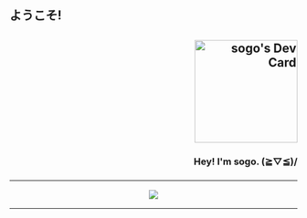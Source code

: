 <body>
  <h2>ようこそ!<h2/>
  <p align="right">
    <a href="https://app.daily.dev/sogo"><img src="https://api.daily.dev/devcards/51769bce454c4201b0cdbe8ed87dee99.png?r=byz" width="180" alt="sogo's Dev Card"/></a>
    <h3 align="right">Hey! I'm sogo. (≧▽≦)/<h3/>
  </p>
<hr>
  <p align="center">
    <img src="https://count.getloli.com/get/@xsogox?theme=asoul" />
  </p>
<hr>
<body/>
